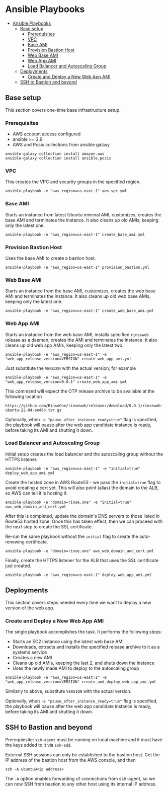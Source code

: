 # Ansible Playbooks

- [Ansible Playbooks](#ansible-playbooks)
  - [Base setup](#base-setup)
    - [Prerequisites](#prerequisites)
    - [VPC](#vpc)
    - [Base AMI](#base-ami)
    - [Provision Bastion Host](#provision-bastion-host)
    - [Web Base AMI](#web-base-ami)
    - [Web App AMI](#web-app-ami)
    - [Load Balancer and Autoscaling Group](#load-balancer-and-autoscaling-group)
  - [Deployments](#deployments)
    - [Create and Deploy a New Web App AMI](#create-and-deploy-a-new-web-app-ami)
  - [SSH to Bastion and beyond](#ssh-to-bastion-and-beyond)

## Base setup

This section covers one-time base infrastructure setup.

### Prerequisites

* AWS account access configured
* ansible >= 2.9
* AWS and Posix collections from ansible galaxy
```
ansible-galaxy collection install amazon.aws
ansible-galaxy collection install ansible.posix
```

### VPC

This creates the VPC and security groups in the specified region.

```
ansible-playbook -e "aws_region=us-east-1" aws_vpc.yml
```

### Base AMI

Starts an instance from latest Ubuntu minimal AMI, customizes, creates the base AMI and terminates
the instance. It also cleans up old AMIs, keeping only the latest one.

```
ansible-playbook -e "aws_region=us-east-1" create_base_ami.yml
```

### Provision Bastion Host

Uses the base AMI to create a bastion host.

```
ansible-playbook -e "aws_region=us-east-1" provision_bastion.yml
```

### Web Base AMI

Starts an instance from the base AMI, customizes, creates the web base AMI and terminates the
instance. It also cleans up old web base AMIs, keeping only the latest one.

```
ansible-playbook -e "aws_region=us-east-1" create_web_base_ami.yml
```

### Web App AMI

Starts an instance from the web base AMI, installs specified `rinseweb` release as a daemon,
creates the AMI and terminates the instance. It also cleans up old web app AMIs, keeping only the
latest two.

```
ansible-playbook -e "aws_region=us-east-1" -e "web_app_release_version=VERSION" create_web_app_ami.yml
```

Just substitute the `VERSION` with the actual version; for example

```
ansible-playbook -e "aws_region=us-east-1" -e "web_app_release_version=0.0.1" create_web_app_ami.yml
```

This command will expect the OTP release archive to be available at the following location

```
https://github.com/RinseOne/rinseweb/releases/download/0.0.1/rinseweb-ubuntu-22.04-amd64.tar.gz
```

Optionally, when `-e "pause_after_instance_ready=true"` flag is specified, the playbook will pause after the web app
candidate instance is ready, before taking its AMI and shutting it down.

### Load Balancer and Autoscaling Group

Initial setup creates the load balancer and the autoscaling group without the HTTPS listener.

```
ansible-playbook -e "aws_region=us-east-1" -e "initial=true" deploy_web_app_ami.yml
```

Create the hosted zone in AWS Route53 - we pass the `initial=true` flag to avoid creating a cert yet.
This will also point (alias) the domain to the ALB, so AWS can tell it is hosting it.

```
ansible-playbook -e "domain=rinse.one" -e "initial=true" aws_web_domain_and_cert.yml
```

After this is completed, update the domain's DNS servers to those listed in Route53 hosted zone.
Once this has taken effect, then we can proceed with the next step to create the SSL certificate.

Re-run the same playbook without the `initial` flag to create the auto-renewing certificate.

```
ansible-playbook -e "domain=rinse.one" aws_web_domain_and_cert.yml
```

Finally, create the HTTPS listener for the ALB that uses the SSL certificate just created.

```
ansible-playbook -e "aws_region=us-east-1" deploy_web_app_ami.yml
```

## Deployments

This section covers steps needed every time we want to deploy a new version of the web app.

### Create and Deploy a New Web App AMI

The single playbook accomplishes the task. It performs the following steps:

* Starts an EC2 instance using the latest web base AMI
* Downloads, extracts and installs the specified release archive to it as a systemd service
* Creates a new AMI
* Cleans up old AMIs, keeping the last 2, and shuts down the instance
* Uses the newly made AMI to deploy to the autoscaling group

```
ansible-playbook -e "aws_region=us-east-1" -e "web_app_release_version=VERSION" create_and_deploy_web_app_ami.yml
```

Similarly to above, substitute `VERSION` with the actual version.

Optionally, when `-e "pause_after_instance_ready=true"` flag is specified, the playbook will pause after the web app
candidate instance is ready, before taking its AMI and shutting it down.

## SSH to Bastion and beyond

Prerequiesite: `ssh-agent` must be running on local machine and it must have the keys added to it via `ssh-add`.

External SSH sessions can only be established to the bastion host. Get the IP address of the bastion host from the AWS console, and then

```
ssh -A ubuntu@<ip address>
```

The `-A` option enables forwarding of connections from ssh-agent, so we can now SSH from bastion to any other host using its internal IP address.
